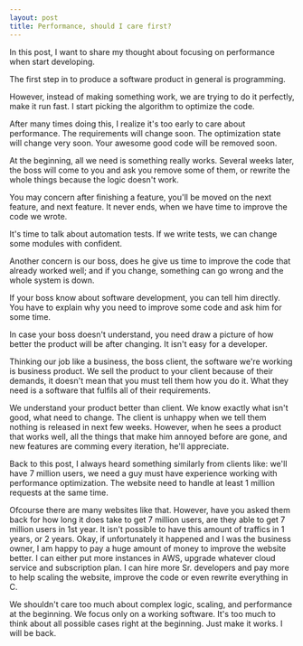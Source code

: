 ```yaml
---
layout: post
title: Performance, should I care first? 
---
```


In this post, I want to share my thought about focusing on performance when start developing.

The first step in to produce a software product in general is programming.

However, instead of making something work, we are trying to do it perfectly, make it run fast. I start picking the algorithm to optimize the code.

After many times doing this, I realize it's too early to care about performance. The requirements will change soon. The optimization state will change very soon. Your awesome good code will be removed soon.

At the beginning, all we need is something really works. Several weeks later, the boss will come to you and ask you remove some of them, or rewrite the whole things because the logic doesn't work.

You may concern after finishing a feature, you'll be moved on the next feature, and next feature. It never ends, when we have time to improve the code we wrote.

It's time to talk about automation tests. If we write tests, we can change some modules with confident.

Another concern is our boss, does he give us time to improve the code that already worked well; and if you change, something  can go wrong and the whole system is down.

If your boss know about software development, you can tell him directly. You have to explain why you need to improve some code and ask him for some time. 

In case your boss doesn't understand, you need draw a picture of how better the product will be after changing. It isn't easy for a developer.

Thinking our job like a business, the boss client, the software we're working is business product.
We sell the product to your client because of their demands, it doesn't mean that you must tell them how you do it.
What they need is a software that fulfils all of their requirements.

We understand your product better than client. We know exactly what isn't good, what need to change. The client is unhappy when we tell them nothing is released in next few weeks. However, when he sees a product that works well, all the things that make him annoyed before are gone, and new features are comming every iteration, he'll appreciate.


Back to this post, I always heard something similarly from clients like: we'll have 7 million users, we need a guy must have experience working with performance optimization. The website need to handle at least 1 million requests at the same time. 

Ofcourse there are many websites like that. However, have you asked them back for how long it does take to get 7 million users, are they able to get 7 million users in 1st year. It isn't possible to have this amount of traffics in 1 years, or 2 years. Okay, if unfortunately it happened and I was the business owner, I am happy to pay a huge amount of money to improve the website better. I can either put more instances in AWS, upgrade whatever cloud service and subscription plan. I can hire more Sr. developers and pay more to help scaling the website, improve the code or even rewrite everything in C.

We shouldn't care too much about complex logic, scaling, and performance at the beginning. We focus only on a working software. It's too much to think about all possible cases right at the beginning. Just make it works. I will be back.
